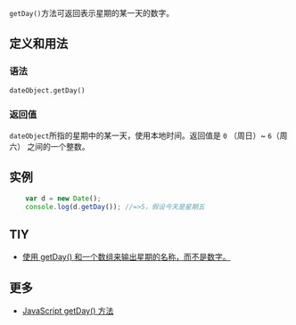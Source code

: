`getDay()`方法可返回表示星期的某一天的数字。

## 定义和用法

### 语法

`dateObject.getDay()`

### 返回值

`dateObject`所指的星期中的某一天，使用本地时间。返回值是 `0` （周日）~ `6`（周六） 之间的一个整数。

## 实例

```javascript
    var d = new Date();
    console.log(d.getDay()); //=>5，假设今天是星期五
```

## TIY

*   [使用 getDay() 和一个数组来输出星期的名称，而不是数字。](http://www.w3school.com.cn/tiy/t.asp?f=jseg_date_weekday)

## 更多

*   [JavaScript getDay() 方法](http://www.w3school.com.cn/jsref/jsref_getDay.asp)
